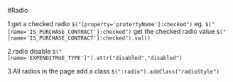 #Radio

1.get a checked radio
  `$("[property='protertyName']:checked")`
  eg.
    `$("[name='IS_PURCHASE_CONTRACT']:checked")`
    get the checked radio value
    `$("[name='IS_PURCHASE_CONTRACT']:checked").val()`

2.radio disable
  `$("[name='EXPENDITRUE_TYPE']").attr("disabled","disabled")`
  
3.All radios in the page add a class
  `$(":radio").addClass("radioStyle")`
